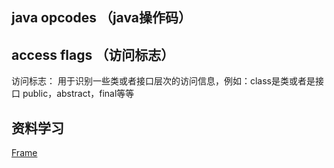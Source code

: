 ## java opcodes （java操作码）
## access flags （访问标志）
  访问标志： 用于识别一些类或者接口层次的访问信息，例如：class是类或者是接口 public，abstract，final等等
  
  
## 资料学习
[Frame](https://hllvm-group.iteye.com/group/topic/26545)
